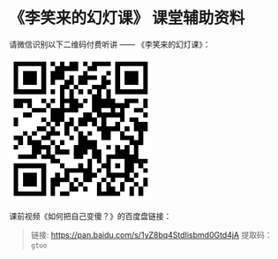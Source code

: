 # 《李笑来的幻灯课》 课堂辅助资料

请微信识别以下二维码付费听讲 —— 《李笑来的幻灯课》：

![](qr-code.png)

课前视频《如何把自己变傻？》的百度盘链接：

> 链接: https://pan.baidu.com/s/1yZ8bq4StdIisbmd0Gtd4jA 提取码：`gtuo`